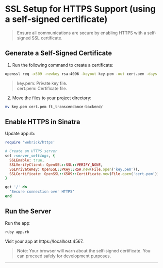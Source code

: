 
# SSL Setup for HTTPS Support (using a self-signed certificate)

> Ensure all communications are secure by enabling HTTPS with a self-signed SSL certificate.


## Generate a Self-Signed Certificate

1. Run the following command to create a certificate:

```bash
openssl req -x509 -newkey rsa:4096 -keyout key.pem -out cert.pem -days 365 -nodes
```
> key.pem: Private key file.  
> cert.pem: Certificate file.  

2. Move the files to your project directory:

```bash
mv key.pem cert.pem ft_transcendance-backend/
```

## Enable HTTPS in Sinatra

Update app.rb:

```rb
require 'webrick/https'

# Create an HTTPS server
set :server_settings, {
  SSLEnable: true,
  SSLVerifyClient: OpenSSL::SSL::VERIFY_NONE,
  SSLPrivateKey: OpenSSL::PKey::RSA.new(File.open('key.pem')),
  SSLCertificate: OpenSSL::X509::Certificate.new(File.open('cert.pem'))
}

get '/' do
  'Secure connection over HTTPS'
end
```

## Run the Server

Run the app:

```bash
ruby app.rb
```

Visit your app at https://localhost:4567.

> Note: Your browser will warn about the self-signed certificate. You can proceed safely for development purposes.

---
